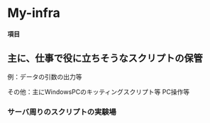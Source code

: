 # My-infra

#### 項目

## 主に、仕事で役に立ちそうなスクリプトの保管

例：データの引数の出力等

その他：主にWindowsPCのキッティングスクリプト等
PC操作等

### サーバ周りのスクリプトの実験場
